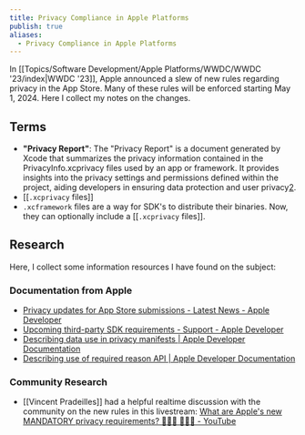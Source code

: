 ```yaml
---
title: Privacy Compliance in Apple Platforms
publish: true
aliases:
  - Privacy Compliance in Apple Platforms
---
```

In [[Topics/Software Development/Apple Platforms/WWDC/WWDC '23/index|WWDC '23]], Apple announced a slew of new rules regarding privacy in the App Store. Many of these rules will be enforced starting May 1, 2024. Here I collect my notes on the changes. 

## Terms
- **"Privacy Report"**: The "Privacy Report" is a document generated by Xcode that summarizes the privacy information contained in the PrivacyInfo.xcprivacy files used by an app or framework. It provides insights into the privacy settings and permissions defined within the project, aiding developers in ensuring data protection and user privacy[2](https://forums.developer.apple.com/forums/thread/734971).
- [[`.xcprivacy` files]]
- `.xcframework` files are a way for SDK's to distribute their binaries. Now, they can optionally include a [[`.xcprivacy` files]]. 

## Research
Here, I collect some information resources I have found on the subject: 

### Documentation from Apple
- [Privacy updates for App Store submissions - Latest News - Apple Developer](https://developer.apple.com/news/?id=r1henawx)
- [Upcoming third-party SDK requirements - Support - Apple Developer](https://developer.apple.com/support/third-party-SDK-requirements/)
- [Describing data use in privacy manifests | Apple Developer Documentation](https://developer.apple.com/documentation/bundleresources/privacy_manifest_files/describing_data_use_in_privacy_manifests)
- [Describing use of required reason API | Apple Developer Documentation](https://developer.apple.com/documentation/bundleresources/privacy_manifest_files/describing_use_of_required_reason_api) 

### Community Research
- [[Vincent Pradeilles]] had a helpful realtime discussion with the community on the new rules in this livestream: [What are Apple's new MANDATORY privacy requirements? 🕵🏽‍♀️ 🕵🏻‍♂️ - YouTube](https://www.youtube.com/watch?v=l8eU0HYyMGk) 